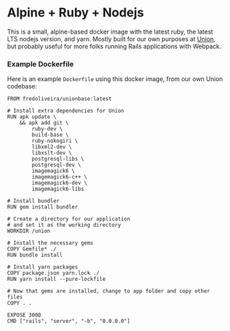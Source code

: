 # Alpine + Ruby + Nodejs

This is a small, alpine-based docker image with the latest ruby, the latest LTS nodejs version, and yarn. Mostly built for our own purposes at [Union](https://union.vc), but probably useful for more folks running Rails applications with Webpack.

### Example Dockerfile 

Here is an example `Dockerfile` using this docker image, from our own Union codebase:

```
FROM fredoliveira/unionbase:latest

# Install extra dependencies for Union
RUN apk update \
    && apk add git \
        ruby-dev \
        build-base \
        ruby-nokogiri \
        libxml2-dev \
        libxslt-dev \
        postgresql-libs \
        postgresql-dev \
        imagemagick6 \
        imagemagick6-c++ \
        imagemagick6-dev \
        imagemagick6-libs

# Install bundler
RUN gem install bundler

# Create a directory for our application
# and set it as the working directory
WORKDIR /union

# Install the necessary gems
COPY Gemfile* ./
RUN bundle install

# Install yarn packages
COPY package.json yarn.lock ./
RUN yarn install --pure-lockfile

# Now that gems are installed, change to app folder and copy other files
COPY . .

EXPOSE 3000
CMD ["rails", "server", "-b", "0.0.0.0"]

```
